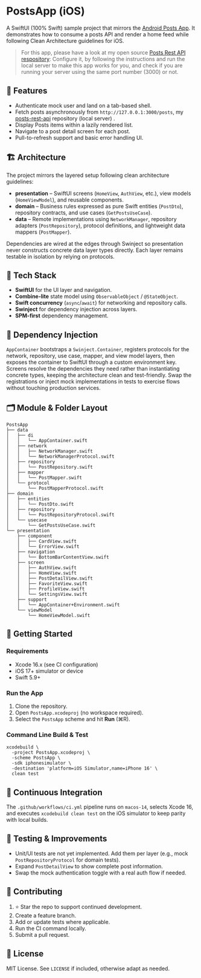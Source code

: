 # PostsApp (iOS)

A SwiftUI (100% Swift) sample project that mirrors the [Android Posts App](https://github.com/hassaanjamil/android-posts-app). It demonstrates how to consume a posts API and render a home feed while following Clean Architecture guidelines for iOS.

  > For this app, please have a look at my open source [Posts Rest API respository](https://github.com/hassaanjamil/node-posts-rest-api):
Configure it, by following the instructions and run the local server to make this app works for you, and check if you are running your server using the same port number (3000) or not.

## 📱 Features
- Authenticate mock user and land on a tab-based shell.
- Fetch posts asynchronously from `http://127.0.0.1:3000/posts`, my [posts-rest-api](https://github.com/hassaanjamil/node-posts-rest-api) repository (local server) .
- Display Posts items within a lazily rendered list.
- Navigate to a post detail screen for each post.
- Pull-to-refresh support and basic error handling UI.

## 🏗 Architecture
The project mirrors the layered setup following clean architecture guidelines:

- **presentation** – SwiftUI screens (`HomeView`, `AuthView`, etc.), view models (`HomeViewModel`), and reusable components.
- **domain** – Business rules expressed as pure Swift entities (`PostDto`), repository contracts, and use cases (`GetPostsUseCase`).
- **data** – Remote implementations using `NetworkManager`, repository adapters (`PostRepository`), protocol definitions, and lightweight data mappers (`PostMapper`).

Dependencies are wired at the edges through Swinject so presentation never constructs concrete data layer types directly. Each layer remains testable in isolation by relying on protocols.

## 🧩 Tech Stack
- **SwiftUI** for the UI layer and navigation.
- **Combine-lite** state model using `ObservableObject` / `@StateObject`.
- **Swift concurrency** (`async`/`await`) for networking and repository calls.
- **Swinject** for dependency injection across layers.
- **SPM-first** dependency management.

## 🧬 Dependency Injection
`AppContainer` bootstraps a `Swinject.Container`, registers protocols for the network, repository, use case, mapper, and view model layers, then exposes the container to SwiftUI through a custom environment key. Screens resolve the dependencies they need rather than instantiating concrete types, keeping the architecture clean and test-friendly. Swap the registrations or inject mock implementations in tests to exercise flows without touching production services.

## 🗂 Module & Folder Layout
```
PostsApp
├── data
│   ├── di
│   │   └── AppContainer.swift
│   ├── network
│   │   ├── NetworkManager.swift
│   │   └── NetworkManagerProtocol.swift
│   ├── repository
│   │   └── PostRepository.swift
│   ├── mapper
│   │   └── PostMapper.swift
│   └── protocol
│       └── PostMapperProtocol.swift
├── domain
│   ├── entities
│   │   └── PostDto.swift
│   ├── repository
│   │   └── PostRepositoryProtocol.swift
│   └── usecase
│       └── GetPostsUseCase.swift
└── presentation
    ├── component
    │   ├── CardView.swift
    │   └── ErrorView.swift
    ├── navigation
    │   └── BottomBarContentView.swift
    ├── screen
    │   ├── AuthView.swift
    │   ├── HomeView.swift
    │   ├── PostDetailView.swift
    │   ├── FavoriteView.swift
    │   ├── ProfileView.swift
    │   └── SettingsView.swift
    ├── support
    │   └── AppContainer+Environment.swift
    └── viewModel
        └── HomeViewModel.swift
```

## 🚀 Getting Started
### Requirements
- Xcode 16.x (see CI configuration)
- iOS 17+ simulator or device
- Swift 5.9+

### Run the App
1. Clone the repository.
2. Open `PostsApp.xcodeproj` (no workspace required).
3. Select the `PostsApp` scheme and hit **Run** (⌘R).

### Command Line Build & Test
```
xcodebuild \
  -project PostsApp.xcodeproj \
  -scheme PostsApp \
  -sdk iphonesimulator \
  -destination 'platform=iOS Simulator,name=iPhone 16' \
  clean test
```

## 🔄 Continuous Integration
The `.github/workflows/ci.yml` pipeline runs on `macos-14`, selects Xcode 16, and executes `xcodebuild clean test` on the iOS simulator to keep parity with local builds.

## 🧪 Testing & Improvements
- Unit/UI tests are not yet implemented. Add them per layer (e.g., mock `PostRepositoryProtocol` for domain tests).
- Expand `PostDetailView` to show complete post information.
- Swap the mock authentication toggle with a real auth flow if needed.

## 🤝 Contributing
1. ⭐️ Star the repo to support continued development.
2. Create a feature branch.
3. Add or update tests where applicable.
4. Run the CI command locally.
5. Submit a pull request.

## 📄 License
MIT License. See `LICENSE` if included, otherwise adapt as needed.
